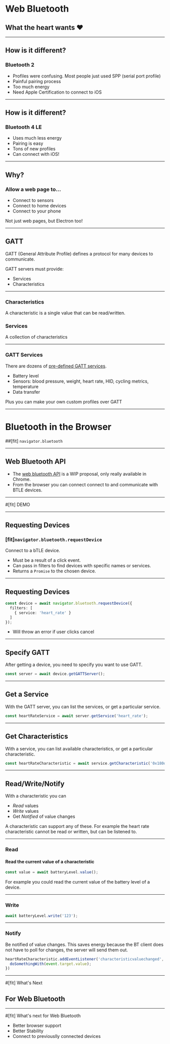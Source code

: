 # Web Bluetooth
## What the heart wants :heart:

---

## How is it different?
### Bluetooth 2

- Profiles were confusing. Most people just used SPP (serial port profile)
- Painful pairing process
- Too much energy
- Need Apple Certification to connect to iOS

---

## How is it different?
### Bluetooth 4 LE

- Uses much less energy
- Pairing is easy
- Tons of new profiles
- Can connect with iOS!

---

## Why?
### Allow a web page to...

- Connect to sensors
- Connect to home devices
- Connect to your phone

Not just web pages, but Electron too!

---

## GATT

GATT (General Attribute Profile) defines a protocol for many devices to communicate.

GATT servers must provide:

- Services
- Characteristics

---

### Characteristics

A characteristic is a single value that can be read/written.

### Services

A collection of characteristics

---

### GATT Services

There are dozens of [pre-defined GATT services](https://www.bluetooth.com/specifications/gatt/services).

- Battery level
- Sensors: blood pressure, weight, heart rate, HID, cycling metrics, temperature
- Data transfer

Plus you can make your own custom profiles over GATT

---

# Bluetooth in the Browser
##[fit] `navigator.bluetooth`

---



## Web Bluetooth API

- The [web bluetooth API](https://webbluetoothcg.github.io/web-bluetooth/) is a WIP proposal, only really available in Chrome.
- From the browser you can connect connect to and communicate with BTLE devices.

---



#[fit] DEMO

---



## Requesting Devices

### [fit]`navigator.bluetooth.requestDevice`

Connect to a bTLE device.

- Must be a result of a click event.
- Can pass in filters to find devices with specific names or services.
- Returns a `Promise` to the chosen device.

---

## Requesting Devices

```typescript
const device = await navigator.bluetooth.requestDevice({
  filters: [
    { service: 'heart_rate' }
  ]
});
```

- Will throw an error if user clicks cancel

---

## Specify GATT

After getting a device, you need to specify you want to use GATT.

```typescript
const server = await device.getGATTServer();
```

---

## Get a Service

With the GATT server, you can list the services, or get a particular service.

```typescript
const heartRateService = await server.getService('heart_rate');
```

---

## Get Characteristics

With a service, you can list available characteristics, or get a particular characteristic.

```typescript
const heartRateCharacteristic = await service.getCharacteristic('0x180d');
```

---

## Read/Write/Notify

With a characteristic you can

- *Read* values
- *Write* values
- Get *Notified* of value changes

A characteristic can support any of these. For example the heart rate characteristic cannot be read or written, but can be listened to.

---

### Read
#### Read the current value of a characteristic

```typescript
const value = await batteryLevel.value();
```

For example you could read the current value of the battery level of a device.

---

### Write

```typescript
await batteryLevel.write('123');
```
---

### Notify

Be notified of value changes. This saves energy because the BT client does not have to poll for changes, the server will send them out.

```typescript
heartRateCharacteristic.addEventListener('characteristicvaluechanged', event => {
  doSomethingWith(event.target.value);
})
```

---

#[fit] What's Next
## For Web Bluetooth

---

#[fit] What's next for Web Bluetooth

- Better browser support
- Better Stability
- Connect to previouslly connected devices


